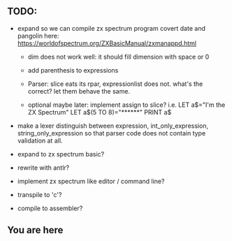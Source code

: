 
TODO:
-----
* expand so we can compile zx spectrum program covert date and pangolin here:
  https://worldofspectrum.org/ZXBasicManual/zxmanappd.html
  * dim does not work well: it should fill dimension with space or 0
  * add parenthesis to expressions

  * Parser: slice eats its rpar, expressionlist does not. what's the correct?
    let them behave the same.

  * optional maybe later: implement assign to slice? i.e.
    LET a$="I'm the ZX Spectrum"
    LET a$(5 TO 8)="******"
    PRINT a$

* make a lexer distinguish between expression, int_only_expression, string_only_expression
  so that parser code does not contain type validation at all.
* expand to zx spectrum basic?
* rewrite with antlr?
* implement zx spectrum like editor / command line?
* transpile to 'c'?
* compile to assembler?

You are here
------------

